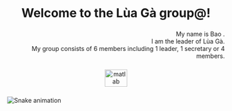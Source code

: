 <br clear="both">

<h1 align="center">Welcome to the Lùa Gà group@!</h1>

###

<p align="right">My name is Bao .<br>I am the leader of Lùa Gà.<br>My group consists of 6 members including 1 leader, 1 secretary or 4 members.</p>

###

<div align="center">
  <img src="https://cdn.haitrieu.com/wp-content/uploads/2021/12/logo-hcmus-new.png" height="40" width="52" alt="matlab logo"  />
</div>

###

<img src="https://raw.githubusercontent.com/tho/tho/blob/output/snake.svg" alt="Snake animation" />

###

<p align="left"></p>

###

<p align="left"></p>

###
